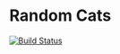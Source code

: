 # Random Cats

[![Build Status](https://travis-ci.com/davidabrahams/random-cats.svg?branch=master)](https://travis-ci.com/davidabrahams/random-cats)
